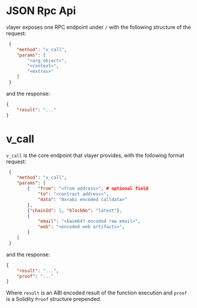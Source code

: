 # JSON Rpc Api

vlayer exposes one RPC endpoint under `/` with the following structure of the request:
```json
 {
    "method": "v_call",
    "params": [
        "<arg_object>",
        "<context>",
        "<extras>"
    ]
 }
```

and the response:
```json
{
    "result": "..."
}
```


# v_call
`v_call` is the core endpoint that vlayer provides, with the following format request:

```json
 {
    "method": "v_call",
    "params": [
        {   "from": "<from address>", # optional field
            "to": "<contract address>",
            "data": "0x<abi encoded calldata>"
        },
        {"chainId": 1, "blockNo": "latest"},
        {
            "email": "<base64? encoded raw email>",
            "web": "<encoded web artifacts>",
        }
    ]
 }
```

and the response:

```json
{
    "result": "...",
    "proof": "..."
}
```

Where `result` is an ABI encoded result of the function execution and `proof` is a Solidity `Proof` structure prepended.
